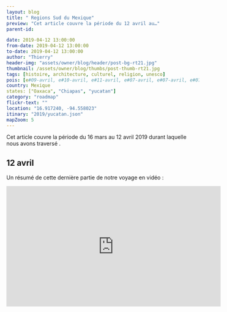 ```yaml
---
layout: blog
title: " Regions Sud du Mexique"
preview: "Cet article couvre la période du 12 avril au…"
parent-id: 

date: 2019-04-12 13:00:00
from-date: 2019-04-12 13:00:00
to-date: 2019-04-12 13:00:00
author: "Thierry"
header-img: "assets/owner/blog/header/post-bg-rt21.jpg"
thumbnail: /assets/owner/blog/thumbs/post-thumb-rt21.jpg
tags: [histoire, architecture, culturel, religion, unesco]
pois: [e#09-avril, e#10-avril, e#11-avril, e#07-avril, e#07-avril, e#07-avril, e#07-avril, ]
country: Mexique
states: ["Oaxaca", "Chiapas", "yucatan"]
category: "roadmap"
flickr-text: ""
location: "16.917240, -94.558023"
itinary: "2019/yucatan.json"
mapZoom: 5
---
```


Cet article couvre la période du 16 mars au 12 avril 2019 durant laquelle nous avons traversé .

## 12 avril





Un résumé de cette dernière partie de notre voyage en vidéo :

<iframe width="560" height="315" src="https://www.youtube.com/embed/8arFwQyuIpM" frameborder="0" allow="autoplay; encrypted-media" allowfullscreen></iframe>

